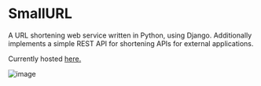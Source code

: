 # SmallURL
A URL shortening web service written in Python, using Django. Additionally implements a simple REST API for shortening APIs for external applications.  

Currently hosted [here.](https://smallurl.cc/)  

![image](https://user-images.githubusercontent.com/71646307/218382470-b38d4e19-e146-4a74-84c8-1839a97b6133.png)
